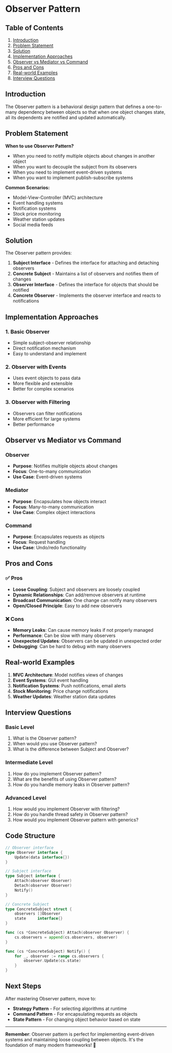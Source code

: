 # Observer Pattern

## Table of Contents
1. [Introduction](#introduction)
2. [Problem Statement](#problem-statement)
3. [Solution](#solution)
4. [Implementation Approaches](#implementation-approaches)
5. [Observer vs Mediator vs Command](#observer-vs-mediator-vs-command)
6. [Pros and Cons](#pros-and-cons)
7. [Real-world Examples](#real-world-examples)
8. [Interview Questions](#interview-questions)

## Introduction

The Observer pattern is a behavioral design pattern that defines a one-to-many dependency between objects so that when one object changes state, all its dependents are notified and updated automatically.

## Problem Statement

**When to use Observer Pattern?**
- When you need to notify multiple objects about changes in another object
- When you want to decouple the subject from its observers
- When you need to implement event-driven systems
- When you want to implement publish-subscribe systems

**Common Scenarios:**
- Model-View-Controller (MVC) architecture
- Event handling systems
- Notification systems
- Stock price monitoring
- Weather station updates
- Social media feeds

## Solution

The Observer pattern provides:
1. **Subject Interface** - Defines the interface for attaching and detaching observers
2. **Concrete Subject** - Maintains a list of observers and notifies them of changes
3. **Observer Interface** - Defines the interface for objects that should be notified
4. **Concrete Observer** - Implements the observer interface and reacts to notifications

## Implementation Approaches

### 1. Basic Observer
- Simple subject-observer relationship
- Direct notification mechanism
- Easy to understand and implement

### 2. Observer with Events
- Uses event objects to pass data
- More flexible and extensible
- Better for complex scenarios

### 3. Observer with Filtering
- Observers can filter notifications
- More efficient for large systems
- Better performance

## Observer vs Mediator vs Command

### Observer
- **Purpose**: Notifies multiple objects about changes
- **Focus**: One-to-many communication
- **Use Case**: Event-driven systems

### Mediator
- **Purpose**: Encapsulates how objects interact
- **Focus**: Many-to-many communication
- **Use Case**: Complex object interactions

### Command
- **Purpose**: Encapsulates requests as objects
- **Focus**: Request handling
- **Use Case**: Undo/redo functionality

## Pros and Cons

### ✅ Pros
- **Loose Coupling**: Subject and observers are loosely coupled
- **Dynamic Relationships**: Can add/remove observers at runtime
- **Broadcast Communication**: One change can notify many observers
- **Open/Closed Principle**: Easy to add new observers

### ❌ Cons
- **Memory Leaks**: Can cause memory leaks if not properly managed
- **Performance**: Can be slow with many observers
- **Unexpected Updates**: Observers can be updated in unexpected order
- **Debugging**: Can be hard to debug with many observers

## Real-world Examples

1. **MVC Architecture**: Model notifies views of changes
2. **Event Systems**: GUI event handling
3. **Notification Systems**: Push notifications, email alerts
4. **Stock Monitoring**: Price change notifications
5. **Weather Updates**: Weather station data updates

## Interview Questions

### Basic Level
1. What is the Observer pattern?
2. When would you use Observer pattern?
3. What is the difference between Subject and Observer?

### Intermediate Level
1. How do you implement Observer pattern?
2. What are the benefits of using Observer pattern?
3. How do you handle memory leaks in Observer pattern?

### Advanced Level
1. How would you implement Observer with filtering?
2. How do you handle thread safety in Observer pattern?
3. How would you implement Observer pattern with generics?

## Code Structure

```go
// Observer interface
type Observer interface {
    Update(data interface{})
}

// Subject interface
type Subject interface {
    Attach(observer Observer)
    Detach(observer Observer)
    Notify()
}

// Concrete Subject
type ConcreteSubject struct {
    observers []Observer
    state     interface{}
}

func (cs *ConcreteSubject) Attach(observer Observer) {
    cs.observers = append(cs.observers, observer)
}

func (cs *ConcreteSubject) Notify() {
    for _, observer := range cs.observers {
        observer.Update(cs.state)
    }
}
```

## Next Steps

After mastering Observer pattern, move to:
- **Strategy Pattern** - For selecting algorithms at runtime
- **Command Pattern** - For encapsulating requests as objects
- **State Pattern** - For changing object behavior based on state

---

**Remember**: Observer pattern is perfect for implementing event-driven systems and maintaining loose coupling between objects. It's the foundation of many modern frameworks! 🚀

